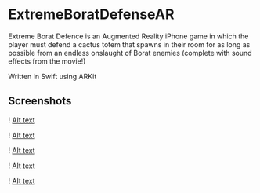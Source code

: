 # ExtremeBoratDefenseAR

Extreme Borat Defence is an Augmented Reality iPhone game in which the player must defend a cactus totem that spawns in their room for as long as possible from an endless onslaught of Borat enemies (complete with sound effects from the movie!)

Written in Swift using ARKit

## Screenshots
! [Alt text](screenshots/IMG_1005.PNG?raw=true "Totem")    

! [Alt text](screenshots/IMG_1006.PNG?raw=true "Enemies")   

! [Alt text](screenshots/IMG_1001.PNG?raw=true "Shooting")   

! [Alt text](screenshots/IMG_1008.PNG?raw=true "Terror")   

! [Alt text](screenshots/IMG_1009.PNG?raw=true "Defeat")   